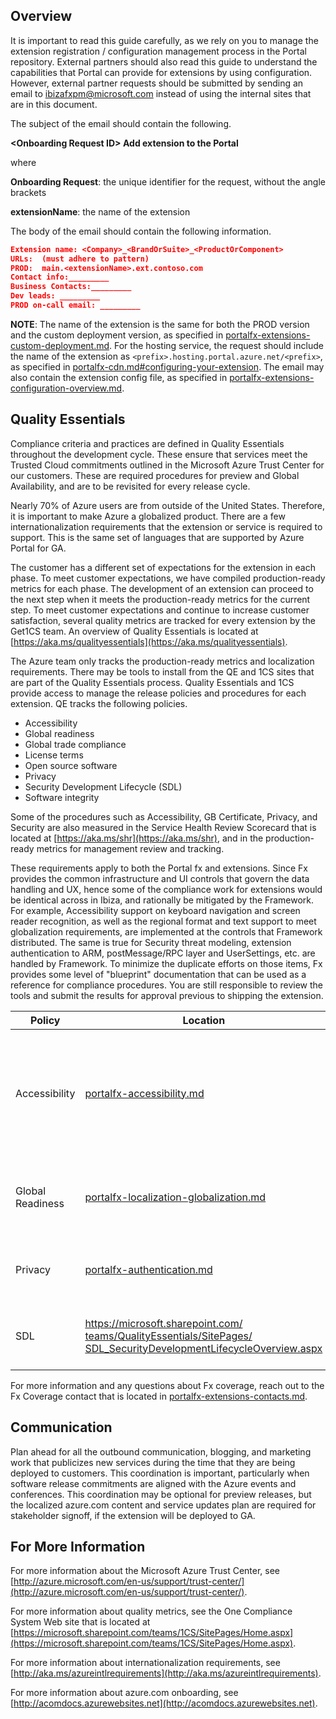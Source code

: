 
<a name="overview"></a>
## Overview

It is important to read this guide carefully, as we rely on you to manage the extension registration / configuration management process  in the Portal repository. External partners should also read this guide to understand the capabilities that Portal can provide for  extensions by using configuration. However, external partner requests should be submitted by sending an email to <a href="mailto:ibizafxpm@microsoft.com?subject=<Onboarding Request ID> Add <extensionName> extension to the Portal&body=Extension name: <Company>_<BrandOrSuite>_<ProductOrComponent> <br><br> URLs: <br><br> PROD:  main.<extensionName>.ext.contoso.com <br><br> Contact info: <br><br> Business Contacts:<br><br> Dev leads: <br><br> PROD on-call email: <br><br>">ibizafxpm@microsoft.com</a> instead of using the internal sites that are in this document. 

The subject of the email should contain the following.

**\<Onboarding Request ID> Add <extensionName> extension to the Portal**

where 

**Onboarding Request**: the unique identifier for the request, without the angle brackets

**extensionName**: the name of the extension

 The body of the email should contain the following information.

```json
Extension name: <Company>_<BrandOrSuite>_<ProductOrComponent>  
URLs:  (must adhere to pattern)
PROD:  main.<extensionName>.ext.contoso.com
Contact info:_________
Business Contacts:_________
Dev leads: _________
PROD on-call email: _________
```

**NOTE**: The name of the extension is the same for both the PROD version and the custom deployment version, as specified in [portalfx-extensions-custom-deployment.md](portalfx-extensions-custom-deployment.md).  For the hosting service, the request should include the name of the extension as `<prefix>.hosting.portal.azure.net/<prefix>`, as specified in [portalfx-cdn.md#configuring-your-extension](portalfx-cdn.md#configuring-your-extension). The email may also contain the extension config file, as specified in [portalfx-extensions-configuration-overview.md](portalfx-extensions-configuration-overview.md).

<a name="quality-essentials"></a>
## Quality Essentials
  
Compliance criteria and practices are defined in Quality Essentials throughout the development cycle. These ensure that services meet the Trusted Cloud commitments outlined in the Microsoft Azure Trust Center for our customers. These are required procedures for preview and Global Availability, and are to be revisited for every release cycle.

Nearly 70% of Azure users are from outside of the United States. Therefore, it is important to make Azure a globalized product. There are a few internationalization requirements that the extension or service is required to support. This is the same set of languages that are supported by Azure Portal for GA.

The customer has a different set of expectations for the extension in each phase. To meet customer expectations, we have compiled production-ready metrics for each phase. The development of an extension  can proceed to the next step when it meets the production-ready metrics for the current step. To meet customer expectations and continue to increase customer satisfaction, several quality metrics are tracked for every extension by the Get1CS team. An overview of Quality Essentials is located at [https://aka.ms/qualityessentials](https://aka.ms/qualityessentials). 

 The Azure team only tracks the production-ready metrics and localization requirements. There may be tools to install from the QE and 1CS sites that are part of the Quality Essentials process. Quality Essentials and 1CS provide access to manage the release policies and procedures for each extension. QE tracks the following policies.
* Accessibility
* Global readiness
* Global trade compliance
* License terms
* Open source software
* Privacy
* Security Development Lifecycle (SDL)
* Software integrity
 
Some of the procedures such as Accessibility, GB Certificate, Privacy, and Security are also measured in the Service Health Review Scorecard that is located at [https://aka.ms/shr](https://aka.ms/shr), and in the production-ready metrics for management review and tracking. 

These requirements apply to both the Portal fx and extensions. Since Fx provides the common infrastructure and UI controls that govern the data handling and UX, hence some of the compliance work for extensions would be identical across in Ibiza, and rationally be mitigated by the Framework. For example, Accessibility support on keyboard navigation and screen reader recognition, as well as the regional format and text support to meet globalization requirements, are implemented at the controls that Framework distributed.  The same is true for Security threat modeling, extension authentication to ARM, postMessage/RPC layer and UserSettings, etc. are handled by Framework. To minimize the duplicate efforts on those items, Fx provides some level of "blueprint" documentation that can be used as a reference for compliance procedures. You are still responsible to review the tools and submit the results for approval previous to shipping the extension. 

| Policy            | Location  | Fx coverage |
| ---               | ---       | --- |
| Accessibility     | [portalfx-accessibility.md](portalfx-accessibility.md) | Generic control supports on keyboard, focus handling, touch, screen reader, high contrast, and theming |
| Global Readiness  | [portalfx-localization-globalization.md](portalfx-localization-globalization.md) | Localizability, regional format, text support, China GB standard |
| Privacy           |  [portalfx-authentication.md](portalfx-authentication.md) | User settings data handling, encryption, and authentication |
| SDL               |  [https://microsoft.sharepoint.com/ teams/QualityEssentials/SitePages/ SDL_SecurityDevelopmentLifecycleOverview.aspx](https://microsoft.sharepoint.com/teams/QualityEssentials/SitePages/SDL_SecurityDevelopmentLifecycleOverview.aspx)         | Security Development Lifecycle Threat modeling |

For more information and any questions about Fx coverage, reach out to the Fx Coverage contact that is located in [portalfx-extensions-contacts.md](portalfx-extensions-contacts.md).

<a name="communication"></a>
## Communication
   
Plan ahead for all the outbound communication, blogging, and marketing work that publicizes new services during the time that they are being deployed to customers.  This coordination is important, particularly when software release commitments are aligned with the Azure events and conferences. This coordination may be optional for preview releases, but the localized azure.com content and service updates plan are required for stakeholder signoff, if the extension will be deployed to GA.
 
<a name="for-more-information"></a>
## For More Information
   
For more information about the Microsoft Azure Trust Center, see [http://azure.microsoft.com/en-us/support/trust-center/](http://azure.microsoft.com/en-us/support/trust-center/).

 For more information about quality metrics, see the One Compliance System Web site that is located at [https://microsoft.sharepoint.com/teams/1CS/SitePages/Home.aspx](https://microsoft.sharepoint.com/teams/1CS/SitePages/Home.aspx).

For more information about internationalization requirements, see [http://aka.ms/azureintlrequirements](http://aka.ms/azureintlrequirements). 

For more information about azure.com onboarding, see [http://acomdocs.azurewebsites.net](http://acomdocs.azurewebsites.net).